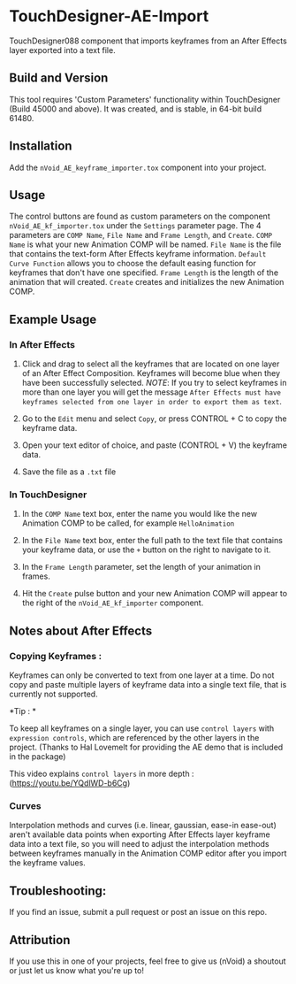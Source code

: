 # TouchDesigner-AE-Import
TouchDesigner088 component that imports keyframes from an After Effects layer exported into a text file.

## Build and Version
This tool requires 'Custom Parameters' functionality within TouchDesigner (Build 45000 and above). It was created, and is stable, in 64-bit build 61480.

## Installation
Add the ```nVoid_AE_keyframe_importer.tox``` component into your project.

## Usage
The control buttons are found as custom parameters on the component ```nVoid_AE_kf_importer.tox``` under the ```Settings``` parameter page. The 4 parameters are ```COMP Name```, ```File Name``` and ```Frame Length```, and ```Create```. ```COMP Name``` is what your new Animation COMP will be named. ```File Name``` is the file that contains the text-form After Effects keyframe information. ```Default Curve Function``` allows you to choose the default easing function for keyframes that don't have one specified. ```Frame Length``` is the length of the animation that will created. ```Create``` creates and initializes the new Animation COMP.

## Example Usage

### In After Effects
1) Click and drag to select all the keyframes that are located on one layer of an After Effect Composition. Keyframes will become blue when they have been successfully selected. *NOTE*: If you try to select keyframes in more than one layer you will get the message ```After Effects must have keyframes selected from one layer in order to export them as text```. 

2) Go to the ```Edit``` menu and select ```Copy```, or press CONTROL + C to copy the keyframe data. 

3) Open your text editor of choice, and paste (CONTROL + V) the keyframe data.

4) Save the file as a ```.txt``` file

### In TouchDesigner
1) In the ```COMP Name``` text box, enter the name you would like the new Animation COMP to be called, for example ```HelloAnimation```

2) In the ```File Name``` text box, enter the full path to the text file that contains your keyframe data, or use the ```+``` button on the right to navigate to it.

3) In the ```Frame Length``` parameter, set the length of your animation in frames.

4) Hit the ```Create``` pulse button and your new Animation COMP will appear to the right of the ```nVoid_AE_kf_importer``` component.

## Notes about After Effects
### Copying Keyframes :
Keyframes can only be converted to text from one layer at a time. Do not copy and paste multiple layers of keyframe data into a single text file, that is currently not supported.

*Tip : *

To keep all keyframes on a single layer, you can use ```control layers``` with ```expression controls```, which are referenced by the other layers in the project. (Thanks to Hal Lovemelt for providing the AE demo that is included in the package)

This video explains ```control layers``` in more depth :
(https://youtu.be/YQdlWD-b6Cg)

### Curves
Interpolation methods and curves (i.e. linear, gaussian, ease-in ease-out) aren't available data points when exporting After Effects layer keyframe data into a text file, so you will need to adjust the interpolation methods between keyframes manually in the Animation COMP editor after you import the keyframe values. 

## Troubleshooting:
If you find an issue, submit a pull request or post an issue on this repo. 

## Attribution
If you use this in one of your projects, feel free to give us (nVoid) a shoutout or just let us know what you're up to! 
